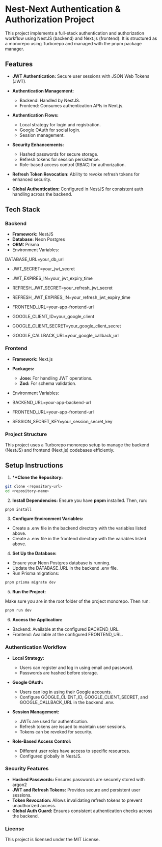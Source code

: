 # Nest-Next Authentication & Authorization Project

This project implements a full-stack authentication and authorization workflow using NestJS (backend) and Next.js (frontend). It is structured as a monorepo using Turborepo and managed with the pnpm package manager.

## Features

- **JWT Authentication:** Secure user sessions with JSON Web Tokens (JWT).

- **Authentication Management:**

  - Backend: Handled by NestJS.
  - Frontend: Consumes authentication APIs in Next.js.

- **Authentication Flows:**

  - Local strategy for login and registration.
  - Google OAuth for social login.
  - Session management.

- **Security Enhancements:**

  - Hashed passwords for secure storage.
  - Refresh tokens for session persistence.
  - Role-based access control (RBAC) for authorization.

- **Refresh Token Revocation:** Ability to revoke refresh tokens for enhanced security.
- **Global Authentication:** Configured in NestJS for consistent auth handling across the backend.

## Tech Stack

### Backend

- **Framework:** NestJS
- **Database:** Neon Postgres
- **ORM:** Prisma
- Environment Variables:

DATABASE_URL=your_db_url

- JWT_SECRET=your_jwt_secret
- JWT_EXPIRES_IN=your_jwt_expiry_time
- REFRESH_JWT_SECRET=your_refresh_jwt_secret
- REFRESH_JWT_EXPIRES_IN=your_refresh_jwt_expiry_time
- FRONTEND_URL=your-app-frontend-url

- GOOGLE_CLIENT_ID=your_google_client
- GOOGLE_CLIENT_SECRET=your_google_client_secret
- GOOGLE_CALLBACK_URL=your_google_callback_url

### Frontend

- **Framework:** Next.js
- **Packages:**

  - **Jose:** For handling JWT operations.
  - **Zod:** For schema validation.

- Environment Variables:

- BACKEND_URL=your-app-backend-url
- FRONTEND_URL=your-app-frontend-url
- SESSION_SECRET_KEY=your_session_secret_key

### Project Structure

This project uses a Turborepo monorepo setup to manage the backend (NestJS) and frontend (Next.js) codebases efficiently.

## Setup Instructions

1. \***\*Clone the Repository:**

```bash
git clone <repository-url>
cd <repository-name>
```

2. **Install Dependencies:** Ensure you have **pnpm** installed. Then, run:

```bash
pnpm install
```

3. **Configure Environment Variables:**

- Create a .env file in the backend directory with the variables listed above.
- Create a .env file in the frontend directory with the variables listed above.

4. **Set Up the Database:**

- Ensure your Neon Postgres database is running.
- Update the DATABASE_URL in the backend .env file.
- Run Prisma migrations:

```bash
pnpm prisma migrate dev
```

5. **Run the Project:**

Make sure you are in the root folder of the project monorepo.
Then run:

```bash
pnpm run dev
```

6. **Access the Application:**

- Backend: Available at the configured BACKEND_URL.
- Frontend: Available at the configured FRONTEND_URL.

### Authentication Workflow

- **Local Strategy:**

  - Users can register and log in using email and password.
  - Passwords are hashed before storage.

- **Google OAuth:**

  - Users can log in using their Google accounts.
  - Configure GOOGLE_CLIENT_ID, GOOGLE_CLIENT_SECRET, and GOOGLE_CALLBACK_URL in the backend .env.

- **Session Management:**

  - JWTs are used for authentication.
  - Refresh tokens are issued to maintain user sessions.
  - Tokens can be revoked for security.

- **Role-Based Access Control:**
  - Different user roles have access to specific resources.
  - Configured globally in NestJS.

### Security Features

- **Hashed Passwords:** Ensures passwords are securely stored with argon2
- **JWT and Refresh Tokens:** Provides secure and persistent user sessions.
- **Token Revocation:** Allows invalidating refresh tokens to prevent unauthorized access.
- **Global Auth Guard:** Ensures consistent authentication checks across the backend.

### License

This project is licensed under the MIT License.
